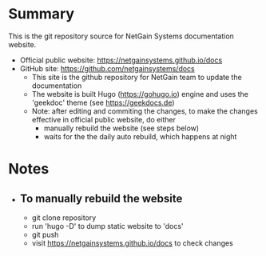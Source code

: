 # Summary

This is the git repository source for NetGain Systems documentation website. 

- Official public website: https://netgainsystems.github.io/docs
- GitHub site: https://github.com/netgainsystems/docs
  - This site is the github repository for NetGain team to update the documentation
  - The website is built Hugo (https://gohugo.io) engine and uses the 'geekdoc' theme (see https://geekdocs.de)
  - Note: after editing and commiting the changes, to make the changes effective in official public website, do either
    - manually rebuild the website (see steps below) 
    - waits for the the daily auto rebuild, which happens at night

# Notes

- ## To manually rebuild the website
  - git clone repository
  - run 'hugo -D' to dump static website to 'docs'
  - git push
  - visit https://netgainsystems.github.io/docs to check changes

